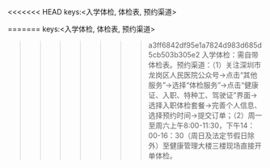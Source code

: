 <<<<<<< HEAD
keys:<入学体检, 体检表, 预约渠道>

=======
keys:<入学体检, 体检表, 预约渠道>

>>>>>>> a3ff6842df95e1a7824d983d685d5cb503b305e2
入学体检：需自带体检表。预约渠道：（1）关注深圳市龙岗区人民医院公众号→点击“其他服务”→选择“体检服务”→点击“健康证、入职、特种工、驾驶证”界面→选择入职体检套餐→完善个人信息、选择预约时间→提交订单；（2）周一至周六上午8:00-11:30，下午14：00-16：30（周日及法定节假日除外）至健康管理大楼三楼现场直接开单体检。